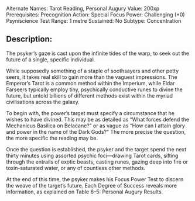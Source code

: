 Alternate Names: Tarot Reading, Personal Augury
Value: 200xp
Prerequisites: Precognition
Action: Special
Focus Power: Challenging (+0) Psyniscience Test
Range: 1 metre
Sustained: No
Subtype: Concentration
## Description: 
The psyker’s gaze is cast upon the infinite tides of the warp, to seek out the future of a single, specific individual. 

While supposedly something of a staple of soothsayers and other petty seers, it takes real skill to gain more than the vaguest impressions. The Emperor’s Tarot is a common method within the Imperium, while Eldar Farseers typically employ tiny, psychically conductive runes to divine the future, but untold billions of different methods exist within the myriad civilisations across the galaxy. 

To begin with, the power’s target must specify a circumstance that he wishes to have divined. This may be as detailed as “What forces defend the Mechanicus Basilica on Belacane?” or as vague as “How can I attain glory and power in the name of the Dark Gods?” The more precise the question, the more specific the reading may be. 

Once the question is established, the psyker and the target spend the next thirty minutes using assorted psychic foci—drawing Tarot cards, sifting through the entrails of exotic beasts, casting runes, gazing deep into fire or toxin-saturated water, or any of countless other methods. 

At the end of this time, the psyker makes his Focus Power Test to discern the weave of the target’s future. Each Degree of Success reveals more information, as explained on Table 6–5: Personal Augury Results. 